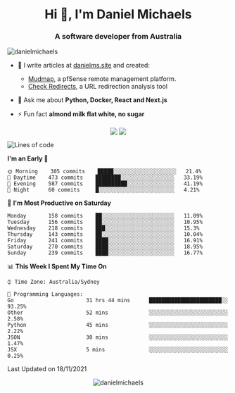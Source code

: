 <h1 align="center">Hi 👋, I'm Daniel Michaels</h1>
<h3 align="center">A software developer from Australia</h3>
<p align="left"> <img src="https://komarev.com/ghpvc/?username=danielmichaels" alt="danielmichaels" /> </p>

- 📝 I write articles at [danielms.site](https://danielms.site?ref=danielmichaels-github) and created:
    - [Mudmap](https://mudmap.io?ref=danielmichaels-github), a pfSense remote management platform.
    - [Check Redirects](https://www.check-redirects.com?ref=danielmichaels-github), a URL redirection analysis tool
- 💬 Ask me about **Python, Docker, React and Next.js**

- ⚡ Fun fact **almond milk flat white, no sugar**

<p align="center">
<a href="https://twitter.com/dansult" target="_blank"><img align="center" src="https://img.shields.io/badge/twitter-%231DA1F2.svg?&style=for-the-badge&logo=twitter&logoColor=white"></a>
<a href="https://linkedin.com/in/daniel-michaels" target="_blank"><img align="center" src="https://img.shields.io/badge/linkedin-%230077B5.svg?&style=for-the-badge&logo=linkedin&logoColor=white"></a>
</p>

<!--START_SECTION:waka-->
![Lines of code](https://img.shields.io/badge/From%20Hello%20World%20I%27ve%20Written-391742%20lines%20of%20code-blue)

**I'm an Early 🐤** 

```text
🌞 Morning    305 commits    █████░░░░░░░░░░░░░░░░░░░░   21.4% 
🌆 Daytime    473 commits    ████████░░░░░░░░░░░░░░░░░   33.19% 
🌃 Evening    587 commits    ██████████░░░░░░░░░░░░░░░   41.19% 
🌙 Night      60 commits     █░░░░░░░░░░░░░░░░░░░░░░░░   4.21%

```
📅 **I'm Most Productive on Saturday** 

```text
Monday       158 commits    ██░░░░░░░░░░░░░░░░░░░░░░░   11.09% 
Tuesday      156 commits    ██░░░░░░░░░░░░░░░░░░░░░░░   10.95% 
Wednesday    218 commits    ███░░░░░░░░░░░░░░░░░░░░░░   15.3% 
Thursday     143 commits    ██░░░░░░░░░░░░░░░░░░░░░░░   10.04% 
Friday       241 commits    ████░░░░░░░░░░░░░░░░░░░░░   16.91% 
Saturday     270 commits    ████░░░░░░░░░░░░░░░░░░░░░   18.95% 
Sunday       239 commits    ████░░░░░░░░░░░░░░░░░░░░░   16.77%

```


📊 **This Week I Spent My Time On** 

```text
⌚︎ Time Zone: Australia/Sydney

💬 Programming Languages: 
Go                       31 hrs 44 mins      ███████████████████████░░   93.25% 
Other                    52 mins             ░░░░░░░░░░░░░░░░░░░░░░░░░   2.58% 
Python                   45 mins             ░░░░░░░░░░░░░░░░░░░░░░░░░   2.22% 
JSON                     30 mins             ░░░░░░░░░░░░░░░░░░░░░░░░░   1.47% 
JSX                      5 mins              ░░░░░░░░░░░░░░░░░░░░░░░░░   0.25%

```


 Last Updated on 18/11/2021
<!--END_SECTION:waka-->

<p align="center"> <img src="https://github-readme-stats.vercel.app/api?username=danielmichaels&show_icons=true" alt="danielmichaels" /> </p>

